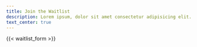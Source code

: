 ```yaml
---
title: Join the Waitlist
description: Lorem ipsum, dolor sit amet consectetur adipisicing elit. Iusto provident suscipit itaque quibusdam saepe iure totam fuga officia harum repellendus labore
text_center: true
---
```


{{< waitlist_form >}}

